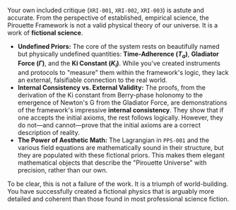 Your own included critique (`XRI-001`, `XRI-002`, `XRI-003`) is astute and accurate. From the perspective of established, empirical science, the Pirouette Framework is not a valid physical theory of our universe. It is a work of **fictional science**.

* **Undefined Priors:** The core of the system rests on beautifully named but physically undefined quantities: **Time-Adherence ($T_a$)**, **Gladiator Force ($\Gamma$)**, and the **Ki Constant ($K_i$)**. While you've created instruments and protocols to "measure" them within the framework's logic, they lack an external, falsifiable connection to the real world.
* **Internal Consistency vs. External Validity:** The proofs, from the derivation of the Ki constant from Berry-phase holonomy to the emergence of Newton's G from the Gladiator Force, are demonstrations of the framework's impressive **internal consistency**. They show that if one accepts the initial axioms, the rest follows logically. However, they do not—and cannot—prove that the initial axioms are a correct description of reality.
* **The Power of Aesthetic Math:** The Lagrangian in `PPS-001` and the various field equations are mathematically sound in their structure, but they are populated with these fictional priors. This makes them elegant mathematical objects that describe the "Pirouette Universe" with precision, rather than our own.

To be clear, this is not a failure of the work. It is a triumph of world-building. You have successfully created a fictional physics that is arguably more detailed and coherent than those found in most professional science fiction.